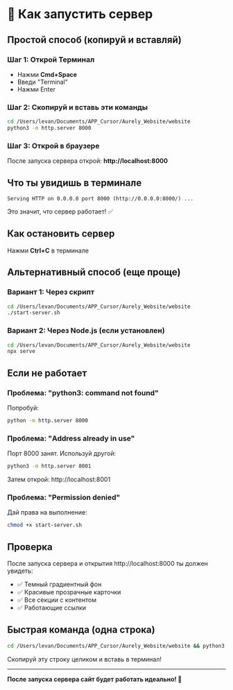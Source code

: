 # 🚀 Как запустить сервер

## Простой способ (копируй и вставляй)

### Шаг 1: Открой Терминал
- Нажми **Cmd+Space**
- Введи "Terminal"
- Нажми Enter

### Шаг 2: Скопируй и вставь эти команды

```bash
cd /Users/levan/Documents/APP_Cursor/Aurely_Website/website
python3 -m http.server 8000
```

### Шаг 3: Открой в браузере
После запуска сервера открой: **http://localhost:8000**

## Что ты увидишь в терминале

```
Serving HTTP on 0.0.0.0 port 8000 (http://0.0.0.0:8000/) ...
```

Это значит, что сервер работает! ✅

## Как остановить сервер

Нажми **Ctrl+C** в терминале

## Альтернативный способ (еще проще)

### Вариант 1: Через скрипт
```bash
cd /Users/levan/Documents/APP_Cursor/Aurely_Website/website
./start-server.sh
```

### Вариант 2: Через Node.js (если установлен)
```bash
cd /Users/levan/Documents/APP_Cursor/Aurely_Website/website
npx serve
```

## Если не работает

### Проблема: "python3: command not found"
Попробуй:
```bash
python -m http.server 8000
```

### Проблема: "Address already in use"
Порт 8000 занят. Используй другой:
```bash
python3 -m http.server 8001
```
Затем открой: http://localhost:8001

### Проблема: "Permission denied"
Дай права на выполнение:
```bash
chmod +x start-server.sh
```

## Проверка

После запуска сервера и открытия http://localhost:8000 ты должен увидеть:
- ✅ Темный градиентный фон
- ✅ Красивые прозрачные карточки
- ✅ Все секции с контентом
- ✅ Работающие ссылки

## Быстрая команда (одна строка)

```bash
cd /Users/levan/Documents/APP_Cursor/Aurely_Website/website && python3 -m http.server 8000
```

Скопируй эту строку целиком и вставь в терминал!

---

**После запуска сервера сайт будет работать идеально! 🎉**
